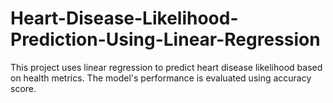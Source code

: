 # Heart-Disease-Likelihood-Prediction-Using-Linear-Regression
This project uses linear regression to predict heart disease likelihood based on health metrics. The model's performance is evaluated using accuracy score.
